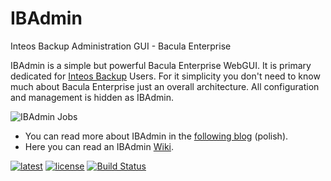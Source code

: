 # IBAdmin
Inteos Backup Administration GUI - Bacula Enterprise

IBAdmin is a simple but powerful Bacula Enterprise WebGUI. It is primary dedicated for [Inteos Backup](http://inteosbackup.pl/) Users. For it simplicity you don't need to know much about Bacula Enterprise just an overall architecture. All configuration and management is hidden as IBAdmin.

![IBAdmin Jobs](http://bacula.com.pl/images/ibadmin/ibadmin2.png)

* You can read more about IBAdmin in the [following blog](http://bacula.com.pl/category/software/ibadmin) (polish).
* Here you can read an IBAdmin [Wiki](https://github.com/inteos/IBAdmin/wiki).

[![latest](https://img.shields.io/github/release/inteos/IBadmin.svg)](https://github.com/inteos/IBAdmin/releases/latest)
[![license](https://img.shields.io/github/license/inteos/IBAdmin.svg)](https://github.com/inteos/IBAdmin/blob/master/LICENSE)
[![Build Status](https://travis-ci.org/inteos/IBAdmin.svg?branch=master)](https://travis-ci.org/inteos/IBAdmin)
